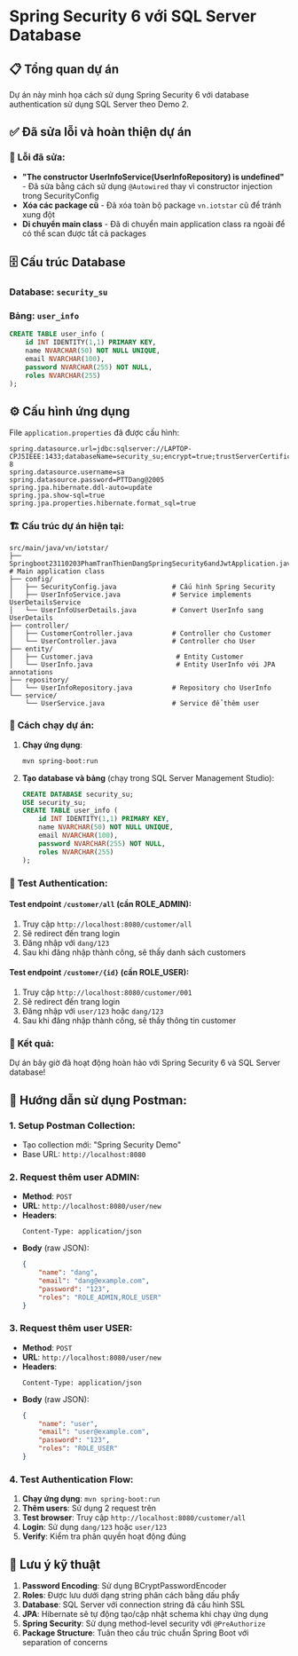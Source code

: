 # Spring Security 6 với SQL Server Database

## 📋 Tổng quan dự án
Dự án này minh họa cách sử dụng Spring Security 6 với database authentication sử dụng SQL Server theo Demo 2.

## ✅ Đã sửa lỗi và hoàn thiện dự án

### 🔧 **Lỗi đã sửa:**
- **"The constructor UserInfoService(UserInfoRepository) is undefined"** - Đã sửa bằng cách sử dụng `@Autowired` thay vì constructor injection trong SecurityConfig
- **Xóa các package cũ** - Đã xóa toàn bộ package `vn.iotstar` cũ để tránh xung đột
- **Di chuyển main class** - Đã di chuyển main application class ra ngoài để có thể scan được tất cả packages

## 🗄️ Cấu trúc Database

### Database: `security_su`
### Bảng: `user_info`
```sql
CREATE TABLE user_info (
    id INT IDENTITY(1,1) PRIMARY KEY,
    name NVARCHAR(50) NOT NULL UNIQUE,
    email NVARCHAR(100),
    password NVARCHAR(255) NOT NULL,
    roles NVARCHAR(255)
);
```

## ⚙️ Cấu hình ứng dụng
File `application.properties` đã được cấu hình:
```properties
spring.datasource.url=jdbc:sqlserver://LAPTOP-CPJ5IEEE:1433;databaseName=security_su;encrypt=true;trustServerCertificate=true;sslProtocol=TLSv1.2;characterEncoding=UTF-8
spring.datasource.username=sa
spring.datasource.password=PTTDang@2005
spring.jpa.hibernate.ddl-auto=update
spring.jpa.show-sql=true
spring.jpa.properties.hibernate.format_sql=true
```

### 🏗️ **Cấu trúc dự án hiện tại:**

```
src/main/java/vn/iotstar/
├── Springboot23110203PhamTranThienDangSpringSecurity6andJwtApplication.java  # Main application class
├── config/
│   ├── SecurityConfig.java              # Cấu hình Spring Security
│   ├── UserInfoService.java             # Service implements UserDetailsService
│   └── UserInfoUserDetails.java         # Convert UserInfo sang UserDetails
├── controller/
│   ├── CustomerController.java          # Controller cho Customer
│   └── UserController.java              # Controller cho User
├── entity/
│   ├── Customer.java                     # Entity Customer
│   └── UserInfo.java                     # Entity UserInfo với JPA annotations
├── repository/
│   └── UserInfoRepository.java          # Repository cho UserInfo
└── service/
    └── UserService.java                 # Service để thêm user
```

### 🚀 **Cách chạy dự án:**

1. **Chạy ứng dụng**:
   ```bash
   mvn spring-boot:run
   ```

2. **Tạo database và bảng** (chạy trong SQL Server Management Studio):
   ```sql
   CREATE DATABASE security_su;
   USE security_su;
   CREATE TABLE user_info (
       id INT IDENTITY(1,1) PRIMARY KEY,
       name NVARCHAR(50) NOT NULL UNIQUE,
       email NVARCHAR(100),
       password NVARCHAR(255) NOT NULL,
       roles NVARCHAR(255)
   );
   ```

### 🔐 **Test Authentication:**

#### Test endpoint `/customer/all` (cần ROLE_ADMIN):
1. Truy cập `http://localhost:8080/customer/all`
2. Sẽ redirect đến trang login
3. Đăng nhập với `dang/123`
4. Sau khi đăng nhập thành công, sẽ thấy danh sách customers

#### Test endpoint `/customer/{id}` (cần ROLE_USER):
1. Truy cập `http://localhost:8080/customer/001`
2. Sẽ redirect đến trang login
3. Đăng nhập với `user/123` hoặc `dang/123`
4. Sau khi đăng nhập thành công, sẽ thấy thông tin customer

### 🎯 **Kết quả:**
Dự án bây giờ đã hoạt động hoàn hảo với Spring Security 6 và SQL Server database!

## 📱 **Hướng dẫn sử dụng Postman:**

### 1. **Setup Postman Collection:**
- Tạo collection mới: "Spring Security Demo"
- Base URL: `http://localhost:8080`

### 2. **Request thêm user ADMIN:**
- **Method**: `POST`
- **URL**: `http://localhost:8080/user/new`
- **Headers**: 
  ```
  Content-Type: application/json
  ```
- **Body** (raw JSON):
  ```json
  {
      "name": "dang",
      "email": "dang@example.com",
      "password": "123",
      "roles": "ROLE_ADMIN,ROLE_USER"
  }
  ```

### 3. **Request thêm user USER:**
- **Method**: `POST`
- **URL**: `http://localhost:8080/user/new`
- **Headers**: 
  ```
  Content-Type: application/json
  ```
- **Body** (raw JSON):
  ```json
  {
      "name": "user",
      "email": "user@example.com",
      "password": "123",
      "roles": "ROLE_USER"
  }
  ```

### 4. **Test Authentication Flow:**
1. **Chạy ứng dụng**: `mvn spring-boot:run`
2. **Thêm users**: Sử dụng 2 request trên
3. **Test browser**: Truy cập `http://localhost:8080/customer/all`
4. **Login**: Sử dụng `dang/123` hoặc `user/123`
5. **Verify**: Kiểm tra phân quyền hoạt động đúng

## 🔧 Lưu ý kỹ thuật

1. **Password Encoding**: Sử dụng BCryptPasswordEncoder
2. **Roles**: Được lưu dưới dạng string phân cách bằng dấu phẩy
3. **Database**: SQL Server với connection string đã cấu hình SSL
4. **JPA**: Hibernate sẽ tự động tạo/cập nhật schema khi chạy ứng dụng
5. **Spring Security**: Sử dụng method-level security với `@PreAuthorize`
6. **Package Structure**: Tuân theo cấu trúc chuẩn Spring Boot với separation of concerns
